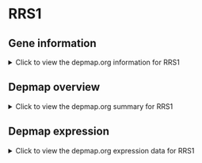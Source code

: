 <h1>RRS1</h1>

<h2>Gene information</h2>
<details>
  <summary>Click to view the depmap.org information for RRS1</summary>
  <iframe src="https://depmap.org/portal/gene/RRS1?tab=about" style="border:none;width:100%;height:800px"></iframe>
</details>

<h2>Depmap overview</h2>
<details>
  <summary>Click to view the depmap.org summary for RRS1</summary>
  <iframe src="https://depmap.org/portal/gene/RRS1?tab=overview" style="border:none;width:100%;height:800px"></iframe>
</details>

<h2>Depmap expression</h2>
<details>
  <summary>Click to view the depmap.org expression data for RRS1</summary>
  <iframe src="https://depmap.org/portal/gene/RRS1?tab=characterization" style="border:none;width:100%;height:800px"></iframe>
</details>


<!--
<h2>Reactome Pathway diagram</h2>
<details>
  <summary>Click to view Reactome pathway for RRS1</summary>
  PNAME
</details>
-->


